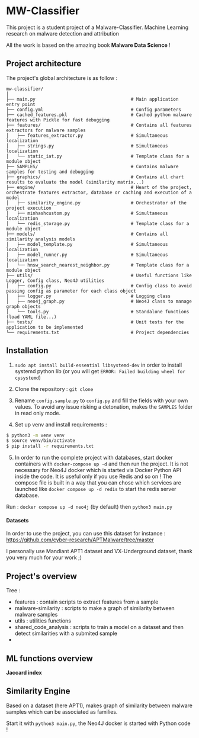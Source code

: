 # MW-Classifier

This project is a student project of a Malware-Classifier.
 Machine Learning research on malware detection and attribution

All the work is based on the amazing book **Malware Data Science** !

## Project architecture
The project's global architecture is as follow :

```
mw-classifier/
│
├── main.py                                    # Main application entry point
├── config.yml                                 # Config parameters
├── cached_features.pkl                        # Cached python malware features with Pickle for fast debugging
├── features/                                  # Contains all features extractors for malware samples
│   ├── features_extractor.py                  # Simultaneous localization
│   ├── strings.py                             # Simultaneous localization
│   └── static_iat.py                          # Template class for a module object
├── SAMPLES/                                   # Contains malware samples for testing and debugging
├── graphics/                                  # Contains all chart results to evaluate the model (similarity matrix...)
├── engine/                                    # Heart of the project, orchestrate features extractor, database or caching and execution of a model
│   ├── similarity_engine.py                   # Orchestrator of the project execution
│   ├── minhashcustom.py                       # Simultaneous localization
│   └── redis_storage.py                       # Template class for a module object
├── models/                                    # Contains all similarity analysis models
│   ├── model_template.py                      # Simultaneous localization
│   ├── model_runner.py                        # Simultaneous localization
│   └── hnsw_search_nearest_neighbor.py        # Template class for a module object
├── utils/                                     # Useful functions like Logger, Config class, Neo4J utilities
│   ├── config.py                              # Config class to avoid passing config as parameter for each class object
│   ├── logger.py                              # Logging class
│   ├── neo4j_graph.py                         # Neo4J class to manage graph objects
│   └── tools.py                               # Standalone functions (load YAML file...)
├── tests/                                     # Unit tests for the application to be implemented
└── requirements.txt                           # Project dependencies

```

## Installation

1) `sudo apt install build-essential libsystemd-dev` in order to install systemd python lib (or you will get `ERROR: Failed building wheel for cysystemd`)

2) Clone the repository : `git clone`

3) Rename `config.sample.py` to `config.py` and fill the fields with your own values.
To avoid any issue risking a detonation, makes the `SAMPLES` folder in read only mode.

4) Set up venv and install requirements :
```bash
$ python3 -m venv venv
$ source venv/bin/activate
$ pip install -r requirements.txt
```

5) In order to run the complete project with databases, start docker containers with `docker-compose up -d` and then run the project.
It is not necessary for Neo4J docker which is started via Docker Python API inside the code.
It is useful only if you use Redis and so on !
The compose file is built in a way that you can chose which services are launched like `docker compose up -d redis` to start the redis server database.

Run : `docker compose up -d neo4j` (by default) then `python3 main.py`

#### Datasets

In order to use the project, you can use this dataset for instance : https://github.com/cyber-research/APTMalware/tree/master

I personally use Mandiant APT1 dataset and VX-Underground dataset, thank you very much for your work ;)

## Project's overview


Tree :
- features : contain scripts to extract features from a sample
- malware-similarity : scripts to make a graph of similarity between malware samples
- utils : utilities functions
- shared_code_analysis : scripts to train a model on a dataset and then detect similarities with a submited sample
- 

## ML functions overview

**Jaccard index**


## Similarity Engine

Based on a dataset (here APT1), makes graph of similarity between malware samples which can be associated as families.

Start it with `python3 main.py`, the Neo4J docker is started with Python code !

